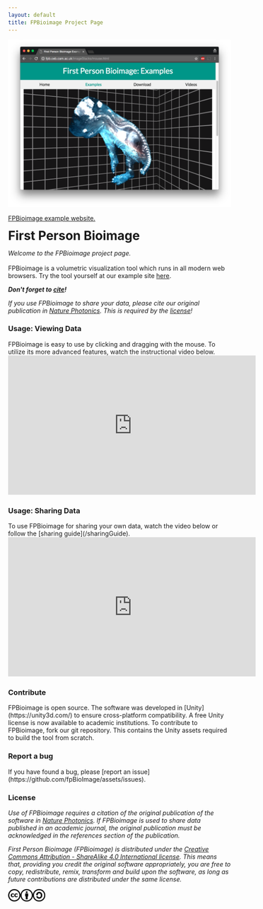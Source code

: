 ```yaml
---
layout: default
title: FPBioimage Project Page
---
```


<script>
    str = '<ul id="subheadings">' +
    '<li><a href="#viewing">Usage: Viewing</a></li>' +
    '<li><a href="#sharing">Usage: Sharing</a></li>' +
    '<li><a href="#developing">Contribute</a></li>' +
    '<li><a href="#bugs">Report a bug</a></li></ul>';
    document.getElementById("subheadings/home/").innerHTML = str;
</script>

<div class="imageBox">
<a href="/demo/">

<img src="/public/fpbScreenshot.png" alt="Screenshot of FPBioimage running on an example website.">
<p>FPBioimage example website.</p>

</a>
</div>

<div class="introText">

<h1 style="margin:0px"> First Person Bioimage</h1>

<em>Welcome to the FPBioimage project page.</em>
<br><br>
FPBioimage is a volumetric visualization tool which runs in all modern web browsers.
Try the tool yourself at our example site <a href="/demo/">here</a>.

</div>

**_Don't forget to [cite](https://doi.org/10.1038/nphoton.2016.273)!_**

_If you use FPBioimage to share your data, please cite our original publication in [Nature Photonics](https://doi.org/10.1038/nphoton.2016.273). This is required by the [license](#license)!_

<h3 id="viewing">Usage: Viewing Data</h3>
FPBioimage is easy to use by clicking and dragging with the mouse.  
To utilize its more advanced features, watch the instructional video below.

<div class="videoWrapper">
  <iframe width="560" height="315" src="https://www.youtube.com/embed/tdYwFqOrN44?rel=0" frameborder="0" allowfullscreen></iframe>
</div>

<h3 id="sharing">Usage: Sharing Data</h3>
To use FPBioimage for sharing your own data, watch the video below or follow the [sharing guide](/sharingGuide).

<div class="videoWrapper">
  <iframe width="560" height="315" src="https://www.youtube.com/embed/sdEQ59pYzSY?rel=0" frameborder="0" allowfullscreen></iframe>
</div>

<h3 id="developing">Contribute</h3>
FPBioimage is open source. The software was developed in [Unity](https://unity3d.com/) to ensure cross-platform compatibility.  
A free Unity license is now available to academic institutions.  
To contribute to FPBioimage, fork our git repository. This contains the Unity assets required to build the tool from scratch.

<h3 id="bugs">Report a bug</h3>
If you have found a bug, please [report an issue](https://github.com/fpBioImage/assets/issues).

<h3 id="license">License</h3>

*Use of FPBioimage requires a citation of the original publication of the software in [Nature Photonics](https://doi.org/10.1038/nphoton.2016.273). If FPBioimage is used to share data published in an academic journal, the original publication must be acknowledged in the references section of the publication.*

*First Person Bioimage (FPBioimage) is distributed under the [Creative Commons Attribution - ShareAlike 4.0 International license](https://creativecommons.org/licenses/by-sa/4.0/). This means that, providing you credit the original software appropriately, you are free to copy, redistribute, remix, transform and build upon the software, as long as future contributions are distributed under the same license.*

<a href="(https://creativecommons.org/licenses/by-sa/4.0/)">
<img src="/public/cc.png" style="display:inline; height:2em" alt="This software is covered by a Creative Commons Share Alike License, version 4.0"><img src="/public/cc-by.png" style="display:inline; height:2em" alt="You must give appropriate credit, provide a link to the license, and indicate if changes were made."><img src="/public/cc-sa.png" style="display:inline; height:2em" alt="You must distribute your contributions under the same license as the original.">
</a>

